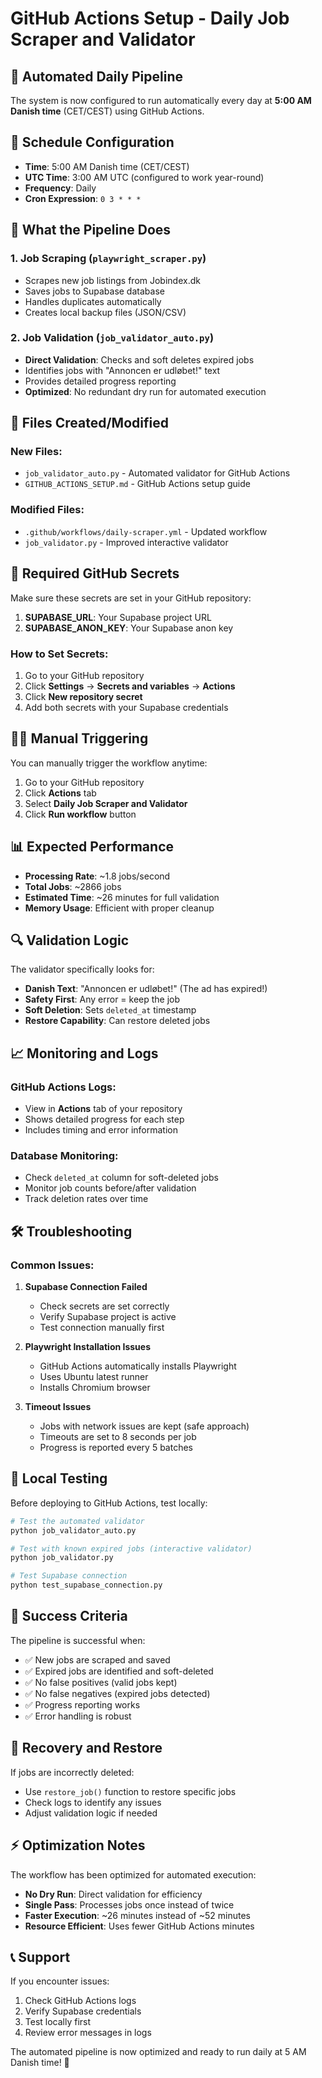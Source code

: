 # GitHub Actions Setup - Daily Job Scraper and Validator

## 🚀 **Automated Daily Pipeline**

The system is now configured to run automatically every day at **5:00 AM Danish time** (CET/CEST) using GitHub Actions.

## 📅 **Schedule Configuration**

- **Time**: 5:00 AM Danish time (CET/CEST)
- **UTC Time**: 3:00 AM UTC (configured to work year-round)
- **Frequency**: Daily
- **Cron Expression**: `0 3 * * *`

## 🔧 **What the Pipeline Does**

### 1. **Job Scraping** (`playwright_scraper.py`)
- Scrapes new job listings from Jobindex.dk
- Saves jobs to Supabase database
- Handles duplicates automatically
- Creates local backup files (JSON/CSV)

### 2. **Job Validation** (`job_validator_auto.py`)
- **Direct Validation**: Checks and soft deletes expired jobs
- Identifies jobs with "Annoncen er udløbet!" text
- Provides detailed progress reporting
- **Optimized**: No redundant dry run for automated execution

## 📁 **Files Created/Modified**

### New Files:
- `job_validator_auto.py` - Automated validator for GitHub Actions
- `GITHUB_ACTIONS_SETUP.md` - GitHub Actions setup guide

### Modified Files:
- `.github/workflows/daily-scraper.yml` - Updated workflow
- `job_validator.py` - Improved interactive validator

## 🔑 **Required GitHub Secrets**

Make sure these secrets are set in your GitHub repository:

1. **SUPABASE_URL**: Your Supabase project URL
2. **SUPABASE_ANON_KEY**: Your Supabase anon key

### How to Set Secrets:
1. Go to your GitHub repository
2. Click **Settings** → **Secrets and variables** → **Actions**
3. Click **New repository secret**
4. Add both secrets with your Supabase credentials

## 🏃‍♂️ **Manual Triggering**

You can manually trigger the workflow anytime:

1. Go to your GitHub repository
2. Click **Actions** tab
3. Select **Daily Job Scraper and Validator**
4. Click **Run workflow** button

## 📊 **Expected Performance**

- **Processing Rate**: ~1.8 jobs/second
- **Total Jobs**: ~2866 jobs
- **Estimated Time**: ~26 minutes for full validation
- **Memory Usage**: Efficient with proper cleanup

## 🔍 **Validation Logic**

The validator specifically looks for:
- **Danish Text**: "Annoncen er udløbet!" (The ad has expired!)
- **Safety First**: Any error = keep the job
- **Soft Deletion**: Sets `deleted_at` timestamp
- **Restore Capability**: Can restore deleted jobs

## 📈 **Monitoring and Logs**

### GitHub Actions Logs:
- View in **Actions** tab of your repository
- Shows detailed progress for each step
- Includes timing and error information

### Database Monitoring:
- Check `deleted_at` column for soft-deleted jobs
- Monitor job counts before/after validation
- Track deletion rates over time

## 🛠️ **Troubleshooting**

### Common Issues:

1. **Supabase Connection Failed**
   - Check secrets are set correctly
   - Verify Supabase project is active
   - Test connection manually first

2. **Playwright Installation Issues**
   - GitHub Actions automatically installs Playwright
   - Uses Ubuntu latest runner
   - Installs Chromium browser

3. **Timeout Issues**
   - Jobs with network issues are kept (safe approach)
   - Timeouts are set to 8 seconds per job
   - Progress is reported every 5 batches

## 📝 **Local Testing**

Before deploying to GitHub Actions, test locally:

```bash
# Test the automated validator
python job_validator_auto.py

# Test with known expired jobs (interactive validator)
python job_validator.py

# Test Supabase connection
python test_supabase_connection.py
```

## 🎯 **Success Criteria**

The pipeline is successful when:
- ✅ New jobs are scraped and saved
- ✅ Expired jobs are identified and soft-deleted
- ✅ No false positives (valid jobs kept)
- ✅ No false negatives (expired jobs detected)
- ✅ Progress reporting works
- ✅ Error handling is robust

## 🔄 **Recovery and Restore**

If jobs are incorrectly deleted:
- Use `restore_job()` function to restore specific jobs
- Check logs to identify any issues
- Adjust validation logic if needed

## ⚡ **Optimization Notes**

The workflow has been optimized for automated execution:
- **No Dry Run**: Direct validation for efficiency
- **Single Pass**: Processes jobs once instead of twice
- **Faster Execution**: ~26 minutes instead of ~52 minutes
- **Resource Efficient**: Uses fewer GitHub Actions minutes

## 📞 **Support**

If you encounter issues:
1. Check GitHub Actions logs
2. Verify Supabase credentials
3. Test locally first
4. Review error messages in logs

The automated pipeline is now optimized and ready to run daily at 5 AM Danish time! 🎉 